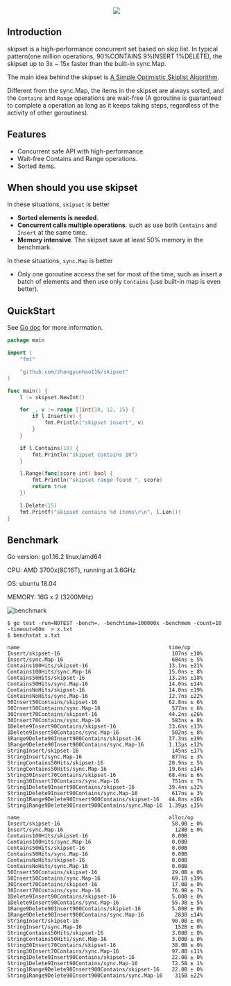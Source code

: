 <p align="center">
  <img src="https://raw.githubusercontent.com/zhangyunhao116/public-data/master/skipset-logo2.png"/>
</p>

## Introduction

skipset is a high-performance concurrent set based on skip list. In typical pattern(one million operations, 90%CONTAINS 9%INSERT 1%DELETE), the skipset up to 3x ~ 15x faster than the built-in sync.Map.

The main idea behind the skipset is [A Simple Optimistic Skiplist Algorithm](<https://people.csail.mit.edu/shanir/publications/LazySkipList.pdf>).

Different from the sync.Map, the items in the skipset are always sorted, and the `Contains` and `Range` operations are wait-free (A goroutine is guaranteed to complete a operation as long as it keeps taking steps, regardless of the activity of other goroutines).



## Features

- Concurrent safe API with high-performance.
- Wait-free Contains and Range operations.
- Sorted items.



## When should you use skipset

In these situations, `skipset` is better

- **Sorted elements is needed**.
- **Concurrent calls multiple operations**. such as use both `Contains` and `Insert` at the same time.
- **Memory intensive**. The skipset save at least 50% memory in the benchmark.

In these situations, `sync.Map` is better

- Only one goroutine access the set for most of the time, such as insert a batch of elements and then use only `Contains` (use built-in map is even better).



## QuickStart

See [Go doc](https://godoc.org/github.com/zhangyunhao116/skipset) for more information.

```go
package main

import (
	"fmt"

	"github.com/zhangyunhao116/skipset"
)

func main() {
	l := skipset.NewInt()

	for _, v := range []int{10, 12, 15} {
		if l.Insert(v) {
			fmt.Println("skipset insert", v)
		}
	}

	if l.Contains(10) {
		fmt.Println("skipset contains 10")
	}

	l.Range(func(score int) bool {
		fmt.Println("skipset range found ", score)
		return true
	})

	l.Delete(15)
	fmt.Printf("skipset contains %d items\r\n", l.Len())
}

```



## Benchmark

Go version: go1.16.2 linux/amd64

CPU: AMD 3700x(8C16T), running at 3.6GHz

OS: ubuntu 18.04

MEMORY: 16G x 2 (3200MHz)

![benchmark](https://raw.githubusercontent.com/zhangyunhao116/public-data/master/skipset-benchmark.png)

```shell
$ go test -run=NOTEST -bench=. -benchtime=100000x -benchmem -count=10 -timeout=60m  > x.txt
$ benchstat x.txt
```

```
name                                                time/op
Insert/skipset-16                                    107ns ±10%
Insert/sync.Map-16                                   684ns ± 5%
Contains100Hits/skipset-16                          13.1ns ±21%
Contains100Hits/sync.Map-16                         15.0ns ± 8%
Contains50Hits/skipset-16                           13.2ns ±18%
Contains50Hits/sync.Map-16                          14.0ns ±14%
ContainsNoHits/skipset-16                           14.0ns ±19%
ContainsNoHits/sync.Map-16                          12.7ns ±22%
50Insert50Contains/skipset-16                       62.8ns ± 6%
50Insert50Contains/sync.Map-16                       577ns ± 6%
30Insert70Contains/skipset-16                       44.2ns ±26%
30Insert70Contains/sync.Map-16                       583ns ± 8%
1Delete9Insert90Contains/skipset-16                 33.6ns ±13%
1Delete9Insert90Contains/sync.Map-16                 502ns ± 8%
1Range9Delete90Insert900Contains/skipset-16         37.3ns ±19%
1Range9Delete90Insert900Contains/sync.Map-16        1.13µs ±12%
StringInsert/skipset-16                              145ns ±17%
StringInsert/sync.Map-16                             877ns ± 3%
StringContains50Hits/skipset-16                     20.9ns ± 5%
StringContains50Hits/sync.Map-16                    19.6ns ±14%
String30Insert70Contains/skipset-16                 68.4ns ± 6%
String30Insert70Contains/sync.Map-16                 751ns ± 7%
String1Delete9Insert90Contains/skipset-16           39.4ns ±32%
String1Delete9Insert90Contains/sync.Map-16           617ns ± 3%
String1Range9Delete90Insert900Contains/skipset-16   44.8ns ±16%
String1Range9Delete90Insert900Contains/sync.Map-16  1.39µs ±15%

name                                                alloc/op
Insert/skipset-16                                    58.0B ± 0%
Insert/sync.Map-16                                    128B ± 0%
Contains100Hits/skipset-16                           0.00B     
Contains100Hits/sync.Map-16                          0.00B     
Contains50Hits/skipset-16                            0.00B     
Contains50Hits/sync.Map-16                           0.00B     
ContainsNoHits/skipset-16                            0.00B     
ContainsNoHits/sync.Map-16                           0.00B     
50Insert50Contains/skipset-16                        29.0B ± 0%
50Insert50Contains/sync.Map-16                       69.1B ±19%
30Insert70Contains/skipset-16                        17.0B ± 0%
30Insert70Contains/sync.Map-16                       76.9B ± 7%
1Delete9Insert90Contains/skipset-16                  5.00B ± 0%
1Delete9Insert90Contains/sync.Map-16                 55.3B ± 5%
1Range9Delete90Insert900Contains/skipset-16          5.00B ± 0%
1Range9Delete90Insert900Contains/sync.Map-16          283B ±14%
StringInsert/skipset-16                              90.0B ± 0%
StringInsert/sync.Map-16                              152B ± 0%
StringContains50Hits/skipset-16                      3.00B ± 0%
StringContains50Hits/sync.Map-16                     3.00B ± 0%
String30Insert70Contains/skipset-16                  38.0B ± 0%
String30Insert70Contains/sync.Map-16                 97.8B ±11%
String1Delete9Insert90Contains/skipset-16            22.0B ± 0%
String1Delete9Insert90Contains/sync.Map-16           72.5B ± 1%
String1Range9Delete90Insert900Contains/skipset-16    22.0B ± 0%
String1Range9Delete90Insert900Contains/sync.Map-16    315B ±22%
```